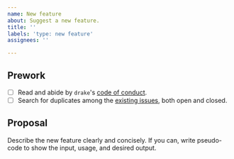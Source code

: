 ```yaml
---
name: New feature
about: Suggest a new feature.
title: ''
labels: 'type: new feature'
assignees: ''

---
```


## Prework

- [ ] Read and abide by `drake`'s [code of conduct](https://github.com/ropensci/drake/blob/master/CODE_OF_CONDUCT.md).
- [ ] Search for duplicates among the [existing issues](https://github.com/ropensci/drake/issues), both open and closed.

## Proposal

Describe the new feature clearly and concisely. If you can, write pseudo-code to show the input, usage, and desired output.
